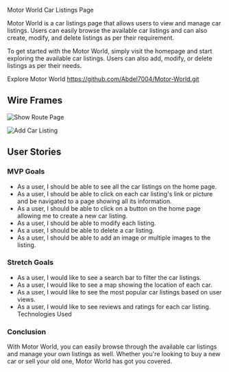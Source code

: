 Motor World Car Listings Page

Motor World is a car listings page that allows users to view and manage car listings. Users can easily browse the available car listings and can also create, modify, and delete listings as per their requirement.

To get started with the Motor World, simply visit the homepage and start exploring the available car listings. Users can also add, modify, or delete listings as per their needs.

Explore Motor World
https://github.com/Abdel7004/Motor-World.git

## Wire Frames

![Show Route Page](https://imgur.com/a/4iqdX7i)

![Add Car Listing](https://imgur.com/a/wlmD3po)

## User Stories

### MVP Goals

- As a user, I should be able to see all the car listings on the home page.
- As a user, I should be able to click on each car listing's link or picture and be navigated to a page showing all its information.
- As a user, I should be able to click on a button on the home page allowing me to create a new car listing.
- As a user, I should be able to modify each listing.
- As a user, I should be able to delete a car listing.
- As a user, I should be able to add an image or multiple images to the listing.

### Stretch Goals

- As a user, I would like to see a search bar to filter the car listings.
- As a user, I would like to see a map showing the location of each car.
- As a user, I would like to see the most popular car listings based on user views.
- As a user, I would like to see reviews and ratings for each car listing.
Technologies Used

### Conclusion

With Motor World, you can easily browse through the available car listings and manage your own listings as well. Whether you're looking to buy a new car or sell your old one, Motor World has got you covered.